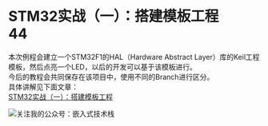 # STM32实战（一）：搭建模板工程<br />44
本次例程会建立一个STM32F1的HAL（Hardware Abstract Layer）库的Keil工程模板，然后点亮一个LED，以后的开发可以基于该模板进行。  
今后的教程会共同保存在该项目中，使用不同的Branch进行区分。  
具体讲解见下面文章：  
[STM32实战（一）：搭建模板工程](https://mp.weixin.qq.com/s/0RxuhL8J0ezDTcYmPLyBCg)  

<img src="https://gitee.com/ss302810694/pic-lib/raw/master/endimg.png" alt="关注我的公众号：嵌入式技术栈" title="扫一扫关注我，获取更多资源。">